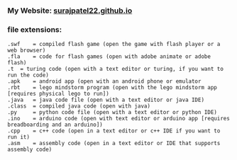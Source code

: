### My Website: [surajpatel22.github.io](surajpatel22.github.io)

### file extensions:
	.swf 	= compiled flash game (open the game with flash player or a web browser)
	.fla 	= code for flash games (open with adobe animate or adobe flash)
	.t 	= turing code (open with a text editor or turing, if you want to run the code)
	.apk 	= android app (open with an android phone or emulator
	.rbt 	= lego mindstorm program (open with the lego mindstorm app [requires physical lego to run])
	.java 	= java code file (open with a text editor or java IDE)
	.class 	= compiled java code (open with java)
	.py 	= python code file (open with a text editor or python IDE)
	.ino 	= arduino code (open with text editor or arduino app [requires breadboarding and an arduino])
	.cpp 	= c++ code (open in a text editor or c++ IDE if you want to run it)
	.asm 	= assembly code (open in a text editor or IDE that supports assembly code)
